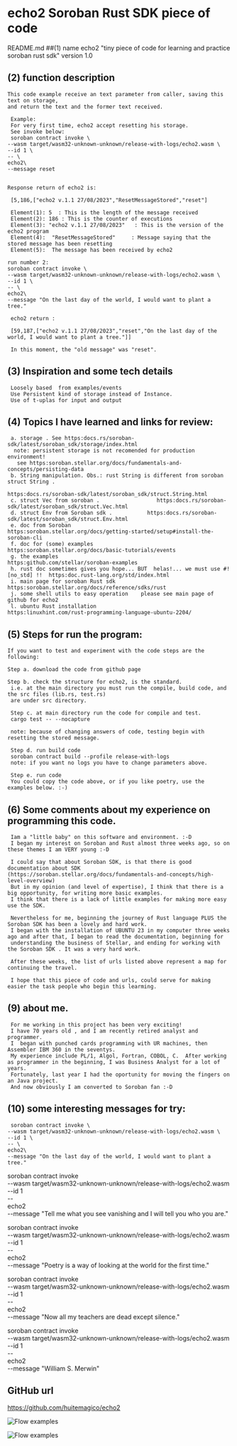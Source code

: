 # echo2 Soroban Rust SDK piece of code

  README.md 
 ##(1) name 
  echo2 "tiny piece of code for learning and practice soroban rust sdk"
  version 1.0  
  
 ##  (2) function description
	 
    This code example receive an text parameter from caller, saving this text on storage,
	and return the text and the former text received.
	
	 Example:
	 For very first time, echo2 accept resetting his storage.
	 See invoke below:
	 soroban contract invoke \
    --wasm target/wasm32-unknown-unknown/release-with-logs/echo2.wasm \
    --id 1 \
    -- \
    echo2\
    --message reset
	
	
	Response return of echo2 is:
	
	 [5,186,["echo2 v.1.1 27/08/2023","ResetMessageStored","reset"]
	 
	 Element(1): 5  : This is the length of the message received
	 Element(2): 186 : This is the counter of executions
	 Element(3): "echo2 v.1.1 27/08/2023"   : This is the version of the echo2 program
	 Element(4):  "ResetMessageStored"     : Message saying that the stored message has been resetting
	 Element(5):  The message has been received by echo2
	 	   
	run number 2:	   
	soroban contract invoke \
    --wasm target/wasm32-unknown-unknown/release-with-logs/echo2.wasm \
    --id 1 \
    -- \
    echo2\
    --message "On the last day of the world, I would want to plant a tree."
	
	 echo2 return :
	 
	 [59,187,["echo2 v.1.1 27/08/2023","reset","On the last day of the world, I would want to plant a tree."]]
	 
	 In this moment, the "old message" was "reset".
	 
		   

	
 ##	 (3) Inspiration and some tech details
	 Loosely based  from examples/events 
	 Use Persistent kind of storage instead of Instance.
	 Use of t-uplas for input and output
	 
 ##	 (4) Topics I have learned and links for review:
	 
	 a. storage . See https:docs.rs/soroban-sdk/latest/soroban_sdk/storage/index.html
	  note: persistent storage is not recomended for production environment! 
	   see https:soroban.stellar.org/docs/fundamentals-and-concepts/persisting-data
	 b. String manipulation. Obs.: rust String is different from soroban struct String . 
	                                                                https:docs.rs/soroban-sdk/latest/soroban_sdk/struct.String.html
	 c. struct Vec from soroban .                  https:docs.rs/soroban-sdk/latest/soroban_sdk/struct.Vec.html
	 d. struct Env from Soroban sdk .           https:docs.rs/soroban-sdk/latest/soroban_sdk/struct.Env.html
	 e. doc from Soroban                              https:soroban.stellar.org/docs/getting-started/setup#install-the-soroban-cli
	 f. doc for (some) examples                   https:soroban.stellar.org/docs/basic-tutorials/events
	 g. the examples                                    https:github.com/stellar/soroban-examples
	 h. rust doc sometimes gives you hope... BUT  helas!... we must use #![no_std] !!  https:doc.rust-lang.org/std/index.html
	 i. main page for soroban Rust sdk       https:soroban.stellar.org/docs/reference/sdks/rust
	 j. some shell utils to easy operation    please see main page of github for echo2 
	 l. ubuntu Rust installation                  https:linuxhint.com/rust-programming-language-ubuntu-2204/
	 
 ##	(5)	Steps for run the program:
	If you want to test and experiment with the code steps are the following:
	
	Step a. download the code from github page
	
	Step b. check the structure for echo2, is the standard.
	 i.e. at the main directory you must run the compile, build code, and the src files (lib.rs, test.rs) 
	 are under src directory.
	 
	 Step c. at main directory run the code for compile and test.
	 cargo test -- --nocapture

     note: because of changing answers of code, testing begin with resetting the stored message.
	 
	 Step d. run build code
	 soroban contract build --profile release-with-logs
	 note: if you want no logs you have to change parameters above.
	 	 
	 Step e. run code
	 You could copy the code above, or if you like poetry, use the examples below. :-)
	 

##	 (6) Some comments about my experience on programming this code.
	 Iam a "little baby" on this software and environment. :-D
	 I began my interest on Soroban and Rust almost three weeks ago, so on these themes I am VERY young :-D
	 
	 I could say that about Soroban SDK, is that there is good documentation about SDK (https://soroban.stellar.org/docs/fundamentals-and-concepts/high-level-overview)
	 But in my opinion (and level of expertise), I think that there is a big opportunity, for writing more basic examples.
	 I think that there is a lack of little examples for making more easy use the SDK.
	 
	 Nevertheless for me, beginning the journey of Rust language PLUS the Soroban SDK has been a lovely and hard work.
	 I began with the installation of UBUNTU 23 in my computer three weeks ago and after that, I began to read the documentation, beginning for 
	 understanding the business of Stellar, and ending for working with the Soroban SDK . It was a very hard work.
	 
	 After these weeks, the list of urls listed above represent a map for continuing the travel.
	 
	 I hope that this piece of code and urls, could serve for making easier the task people who begin this learming.
	 
##	 (9) about me.
	 For me working in this project has been very exciting! 
	 I have 70 years old , and I am recently retired analyst and programmer.
     I  began with punched cards programming with UR machines, then Assembler IBM 360 in the seventys.
	 My experience include PL/1, Algol, Fortran, COBOL, C.  After working as programmer in the beginning, I was Business Analyst for a lot of years.
     Fortunately, last year I had the oportunity for moving the fingers on an Java project.
     And now obviously I am converted to Soroban fan :-D 	
	 
##	 (10) some interesting messages for try:
	 soroban contract invoke \
    --wasm target/wasm32-unknown-unknown/release-with-logs/echo2.wasm \
    --id 1 \
    -- \
    echo2\
    --message "On the last day of the world, I would want to plant a tree."

soroban contract invoke \
    --wasm target/wasm32-unknown-unknown/release-with-logs/echo2.wasm \
    --id 1 \
    -- \
    echo2\
    --message "Tell me what you see vanishing and I will tell you who you are."


soroban contract invoke \
    --wasm target/wasm32-unknown-unknown/release-with-logs/echo2.wasm \
    --id 1 \
    -- \
    echo2\
    --message "Poetry is a way of looking at the world for the first time."


soroban contract invoke \
    --wasm target/wasm32-unknown-unknown/release-with-logs/echo2.wasm \
    --id 1 \
    -- \
    echo2\
    --message "Now all my teachers are dead except silence."

soroban contract invoke \
    --wasm target/wasm32-unknown-unknown/release-with-logs/echo2.wasm \
    --id 1 \
    -- \
    echo2\
    --message "William S. Merwin"
	
## GitHub url
https://github.com/huitemagico/echo2


![Flow examples](echo2scheme.png)

![Flow examples](echo2seqdiag.png)





